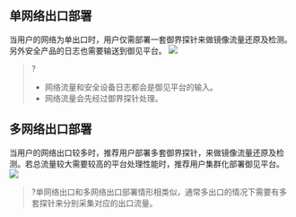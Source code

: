 ## 单网络出口部署
当用户的网络为单出口时，用户仅需部署一套御界探针来做镜像流量还原及检测。另外安全产品的日志也需要输送到御见平台。
![](https://main.qcloudimg.com/raw/0fea48a20ee091ea7eb8eb5038339fd5.png)
>?
>- 网络流量和安全设备日志都会是御见平台的输入。
>- 网络流量会先经过御界探针处理。
## 多网络出口部署
当用户的网络出口较多时，推荐用户部署多套御界探针，来做镜像流量还原及检测。若总流量较大需要较高的平台处理性能时，推荐用户集群化部署御见平台。
![](https://main.qcloudimg.com/raw/460e0eaf25b78e86e17672ddf1d10613.png)

>?单网络出口和多网络出口部署情形相类似，通常多出口的情况下需要有多套探针来分别采集对应的出口流量。
